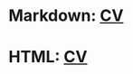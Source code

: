 # Markdown: [CV](https://shakhboss.github.io/rsschool-cv/cv)
# HTML: [CV](https://github.com/ShakhBoss/rsschool-cv/index)